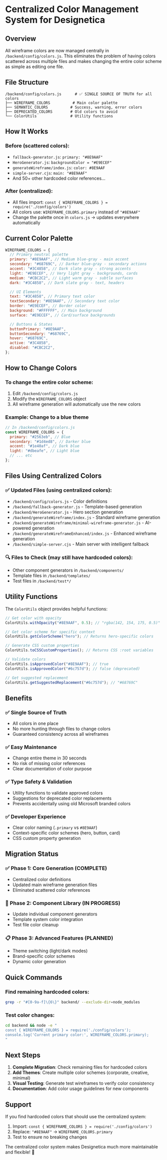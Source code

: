 # Centralized Color Management System for Designetica

## Overview

All wireframe colors are now managed centrally in `/backend/config/colors.js`. This eliminates the problem of having colors scattered across multiple files and makes changing the entire color scheme as simple as editing one file.

## File Structure

```
/backend/config/colors.js      # ✅ SINGLE SOURCE OF TRUTH for all colors
├── WIREFRAME_COLORS          # Main color palette
├── SEMANTIC_COLORS          # Success, warning, error colors
├── DEPRECATED_COLORS        # Old colors to avoid
└── ColorUtils               # Utility functions
```

## How It Works

### Before (scattered colors):

- `fallback-generator.js`: `primary: "#8E9AAF"`
- `HeroGenerator.js`: `backgroundColor = "#E9ECEF"`
- `generateWireframe/index.js`: `color: #8E9AAF`
- `simple-server.cjs`: `main: "#8E9AAF"`
- And 50+ other hardcoded color references...

### After (centralized):

- All files import: `const { WIREFRAME_COLORS } = require('./config/colors')`
- All colors use: `WIREFRAME_COLORS.primary` instead of `"#8E9AAF"`
- Change the palette once in `colors.js` → updates everywhere automatically

## Current Color Palette

```javascript
WIREFRAME_COLORS = {
  // Primary neutral palette
  primary: "#8E9AAF", // Medium blue-gray - main accent
  secondary: "#68769C", // Darker blue-gray - secondary actions
  accent: "#3C4858", // Dark slate gray - strong accents
  light: "#E9ECEF", // Very light gray - backgrounds, cards
  medium: "#CBC2C2", // Light warm gray - subtle surfaces
  dark: "#3C4858", // Dark slate gray - text, headers

  // UI Elements
  text: "#3C4858", // Primary text color
  textSecondary: "#8E9AAF", // Secondary text color
  border: "#E9ECEF", // Border color
  background: "#FFFFFF", // Main background
  surface: "#E9ECEF", // Card/surface backgrounds

  // Buttons & States
  buttonPrimary: "#8E9AAF",
  buttonSecondary: "#68769C",
  hover: "#68769C",
  active: "#3C4858",
  disabled: "#CBC2C2",
};
```

## How to Change Colors

### To change the entire color scheme:

1. Edit `/backend/config/colors.js`
2. Modify the `WIREFRAME_COLORS` object
3. All wireframe generation will automatically use the new colors

### Example: Change to a blue theme

```javascript
// In /backend/config/colors.js
const WIREFRAME_COLORS = {
  primary: "#2563eb", // Blue
  secondary: "#1d4ed8", // Darker blue
  accent: "#1e40af", // Dark blue
  light: "#dbeafe", // Light blue
  // ... etc
};
```

## Files Using Centralized Colors

### ✅ Updated Files (using centralized colors):

- `/backend/config/colors.js` - Color definitions
- `/backend/fallback-generator.js` - Template-based generation
- `/backend/HeroGenerator.js` - Hero section generation
- `/backend/generateWireframe/index.js` - Standard wireframe generation
- `/backend/generateWireframe/minimal-wireframe-generator.js` - AI-powered generation
- `/backend/generateWireframeEnhanced/index.js` - Enhanced wireframe generation
- `/backend/simple-server.cjs` - Main server with intelligent fallback

### 🔍 Files to Check (may still have hardcoded colors):

- Other component generators in `/backend/components/`
- Template files in `/backend/templates/`
- Test files in `/backend/test*/`

## Utility Functions

The `ColorUtils` object provides helpful functions:

```javascript
// Get color with opacity
ColorUtils.withOpacity("#8E9AAF", 0.5); // "rgba(142, 154, 175, 0.5)"

// Get color scheme for specific context
ColorUtils.getColorScheme("hero"); // Returns hero-specific colors

// Generate CSS custom properties
ColorUtils.toCSSCustomProperties(); // Returns CSS :root variables

// Validate colors
ColorUtils.isApprovedColor("#8E9AAF"); // true
ColorUtils.isApprovedColor("#6c757d"); // false (deprecated)

// Get suggested replacement
ColorUtils.getSuggestedReplacement("#6c757d"); // "#68769C"
```

## Benefits

### ✅ Single Source of Truth

- All colors in one place
- No more hunting through files to change colors
- Guaranteed consistency across all wireframes

### ✅ Easy Maintenance

- Change entire theme in 30 seconds
- No risk of missing color references
- Clear documentation of color purpose

### ✅ Type Safety & Validation

- Utility functions to validate approved colors
- Suggestions for deprecated color replacements
- Prevents accidentally using old Microsoft branded colors

### ✅ Developer Experience

- Clear color naming (`.primary` vs `#8E9AAF`)
- Context-specific color schemes (hero, button, card)
- CSS custom property generation

## Migration Status

### ✅ Phase 1: Core Generation (COMPLETE)

- Centralized color definitions
- Updated main wireframe generation files
- Eliminated scattered color references

### 🚧 Phase 2: Component Library (IN PROGRESS)

- Update individual component generators
- Template system color integration
- Test file color cleanup

### 📋 Phase 3: Advanced Features (PLANNED)

- Theme switching (light/dark modes)
- Brand-specific color schemes
- Dynamic color generation

## Quick Commands

### Find remaining hardcoded colors:

```bash
grep -r "#[0-9a-f]\{6\}" backend/ --exclude-dir=node_modules
```

### Test color changes:

```bash
cd backend && node -e "
const { WIREFRAME_COLORS } = require('./config/colors');
console.log('Current primary color:', WIREFRAME_COLORS.primary);
"
```

## Next Steps

1. **Complete Migration**: Check remaining files for hardcoded colors
2. **Add Themes**: Create multiple color schemes (corporate, creative, minimal)
3. **Visual Testing**: Generate test wireframes to verify color consistency
4. **Documentation**: Add color usage guidelines for new components

## Support

If you find hardcoded colors that should use the centralized system:

1. Import: `const { WIREFRAME_COLORS } = require('./config/colors')`
2. Replace: `"#8E9AAF"` → `WIREFRAME_COLORS.primary`
3. Test to ensure no breaking changes

The centralized color system makes Designetica much more maintainable and flexible! 🎨
